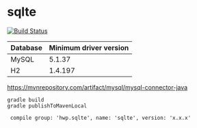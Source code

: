 # sqlte

[![Build Status](https://www.travis-ci.org/hewuping/sqlte.svg?branch=master)](https://www.travis-ci.org/hewuping/sqlte)



Database|Minimum driver version
--|--
MySQL|5.1.37
H2|1.4.197

https://mvnrepository.com/artifact/mysql/mysql-connector-java


```
gradle build
gradle publishToMavenLocal

```

```
 compile group: 'hwp.sqlte', name: 'sqlte', version: 'x.x.x'
```